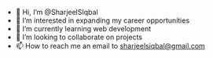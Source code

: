 - 👋 Hi, I’m @SharjeelSIqbal
- 👀 I’m interested in expanding my career opportunities
- 🌱 I’m currently learning web development
- 💞️ I’m looking to collaborate on projects
- 📫 How to reach me an email to sharjeelsiqbal@gmail.com

<!---
SharjeelSIqbal/SharjeelSIqbal is a ✨ special ✨ repository because its `README.md` (this file) appears on your GitHub profile.
You can click the Preview link to take a look at your changes.
--->
